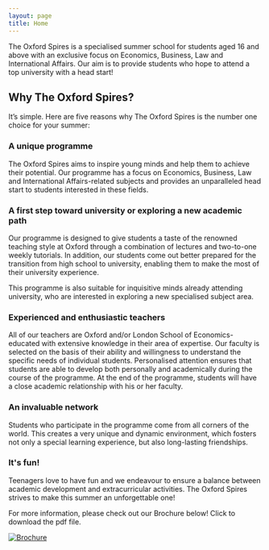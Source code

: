 ```yaml
---
layout: page
title: Home
---
```


<p class="lead">
The Oxford Spires is a specialised summer school for students aged 16 and above with an exclusive focus on Economics, Business, Law and International Affairs. Our aim is to provide students who hope to attend a top university with a head start!
</p>

## Why The Oxford Spires?

It’s simple. Here are five reasons why The Oxford Spires is the number one choice for your summer:

### A unique programme

The Oxford Spires aims to inspire young minds and help them to achieve their potential. Our programme has a focus on Economics, Business, Law and International Affairs-related subjects and provides an unparalleled head start to students interested in these fields.

### A first step toward university or exploring a new academic path

Our programme is designed to give students a taste of the renowned teaching style at Oxford through a combination of lectures and two-to-one weekly tutorials. In addition, our students come out better prepared for the transition from high school to university, enabling them to make the most of their university experience.

This programme is also suitable for inquisitive minds already attending university, who are interested in exploring a new specialised subject area.

### Experienced and enthusiastic teachers

All of our teachers are Oxford and/or London School of Economics-educated with extensive knowledge in their area of expertise. Our faculty is selected on the basis of their ability and willingness to understand the specific needs of individual students. Personalised attention ensures that students are able to develop both personally and academically during the course of the programme. At the end of the programme, students will have a close academic relationship with his or her faculty. 

### An invaluable network

Students who participate in the programme come from all corners of the world. This creates a very unique and dynamic environment, which fosters not only a special learning experience, but also long-lasting friendships.

### It's fun!

Teenagers love to have fun and we endeavour to ensure a balance between academic development and extracurricular activities. The Oxford Spires strives to make this summer an unforgettable one!

<p class="message">
  For more information, please check out our Brochure below! Click to download the pdf file.
</p>

[![Brochure](https://dl.dropboxusercontent.com/u/516841/GlobalME/booklet.png)](https://dl.dropboxusercontent.com/u/516841/GlobalME/Oxford%20Spires%20Brochure%20%282014%29.pdf)